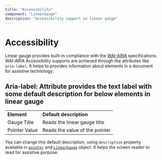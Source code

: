 ```yaml
---
title: "Accessibility"
component: "LinearGauge"
description: "Accessibility support in linear gauge"
---
```


# Accessibility

<!-- markdownlint-disable MD013 -->

Linear gauge provides built-in compliance with the [WAI-ARIA](http://www.w3.org/WAI/PF/aria-practices/) specifications.
WAI-ARIA Accessibility supports are achieved through the attributes like `aria-label`. It helps to provides information about elements in a document for assistive technology.

## Aria-label: Attribute provides the text label with some default description for below elements in linear gauge

<!-- markdownlint-disable MD033 -->

<table>
<tr>
<td><b>Element</b></td>
<td><b>Default description</b></td>
</tr>
<tr>
<td>Gauge Title</td>
<td>Reads the linear gauge title</td>
</tr>
<tr>
<td>Pointer Value</td>
<td>Reads the value of the pointer</td>
</tr>
</table>

  You can change this default description, using `description` property available in [`pointer`](../api/linear-gauge/pointerModel/#description-string) and [`LinearGauge`](../api/linear-gauge/linearGaugeModel/#description-string) object. It helps the screen reader to read for assistive purpose.